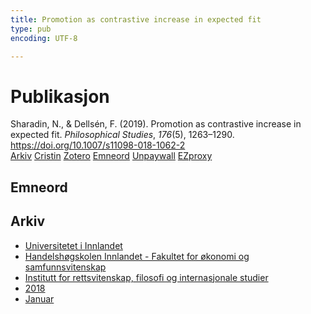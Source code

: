 ```yaml
---
title: Promotion as contrastive increase in expected fit
type: pub
encoding: UTF-8

---
```

<h1>Publikasjon</h1>
<article id="csl-bib-container-VLY7TDDR" class="csl-bib-container">
  <div class="csl-bib-body"> <div class="csl-entry">Sharadin, N., &#38; Dellsén, F. (2019). Promotion as contrastive increase in expected fit. <i>Philosophical Studies</i>, <i>176</i>(5), 1263–1290. <a href="https://doi.org/10.1007/s11098-018-1062-2">https://doi.org/10.1007/s11098-018-1062-2</a></div> </div>
  <div class="csl-bib-buttons">
    <a href="#taxonomy-article-VLY7TDDR" alt="archive" class="csl-bib-button">Arkiv</a>
    <a href="https://app.cristin.no/results/show.jsf?id=1551398" alt="Cristin" class="csl-bib-button">Cristin</a>
    <a href="http://zotero.org/groups/5881554/items/VLY7TDDR" alt="Zotero" class="csl-bib-button">Zotero</a>
    <a href="#keywords-article-VLY7TDDR" alt="keywords" class="csl-bib-button">Emneord</a>
    <a href="https://philpapers.org/archive/SHAPAC-9.pdf" alt="Unpaywall" class="csl-bib-button">Unpaywall</a>
    <a href="https://philpapers.org/archive/SHAPAC-9.pdf" alt="EZproxy" class="csl-bib-button">EZproxy</a>
  </div>
  <div id="csl-bib-meta-container-VLY7TDDR"></div>
</article>
<div id="csl-bib-meta-VLY7TDDR" class="csl-bib-meta">
  <article id="keywords-article-VLY7TDDR" class="keywords-article">
    <h1>Emneord</h1>
    
  </article>
  <article id="taxonomy-article-VLY7TDDR" class="taxonomy-article">
    <h1>Arkiv</h1>
    <ul>
      <li>
        <a href="/nn/archive/?key=3DCRN523">Universitetet i Innlandet</a>
      </li>
      <li>
        <a href="/nn/archive/?key=DU8Q9LN9">Handelshøgskolen Innlandet - Fakultet for økonomi og samfunnsvitenskap</a>
      </li>
      <li>
        <a href="/nn/archive/?key=ITYAG68H">Institutt for rettsvitenskap, filosofi og internasjonale studier</a>
      </li>
      <li>
        <a href="/nn/archive/?key=U76UGHNS">2018</a>
      </li>
      <li>
        <a href="/nn/archive/?key=VWAE8ZEZ">Januar</a>
      </li>
    </ul>
  </article>
</div>
